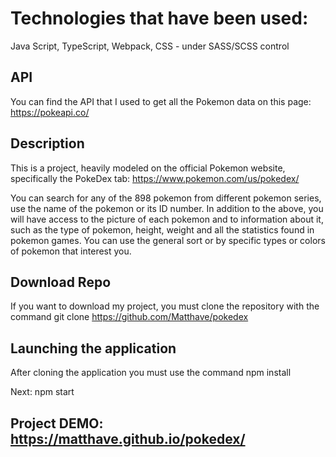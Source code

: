 # Technologies that have been used:
Java Script,
TypeScript,
Webpack,
CSS - under SASS/SCSS control

## API
You can find the API that I used to get all the Pokemon data on this page: https://pokeapi.co/

## Description
This is a project, heavily modeled on the official Pokemon website, specifically the PokeDex tab: https://www.pokemon.com/us/pokedex/

You can search for any of the 898 pokemon from different pokemon series, use the name of the pokemon or its ID number.
In addition to the above, you will have access to the picture of each pokemon and to information about it,
such as the type of pokemon, height, weight and all the statistics found in pokemon games.
You can use the general sort or by specific types or colors of pokemon that interest you.

## Download Repo
If you want to download my project,
you must clone the repository with the command git clone https://github.com/Matthave/pokedex

## Launching the application
After cloning the application you must use the command 
npm install

Next: 
npm start

## Project DEMO: https://matthave.github.io/pokedex/

